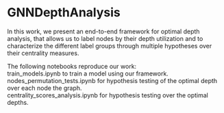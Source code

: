 # GNNDepthAnalysis

In this work, we present an end-to-end framework for optimal depth analysis, that allows
us to label nodes by their depth utilization and to characterize the different label
groups through multiple hypotheses over their centrality measures.

The following notebooks reproduce our work:  
train_models.ipynb to train a model using our framework.  
nodes_permutation_tests.ipynb for hypothesis testing of the optimal depth over each node the graph.  
centrality_scores_analysis.ipynb for hypothesis testing over the optimal depths.
